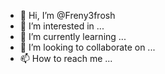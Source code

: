 - 👋 Hi, I’m @Freny3frosh
- 👀 I’m interested in ...
- 🌱 I’m currently learning ...
- 💞️ I’m looking to collaborate on ...
- 📫 How to reach me ...

<!---
Freny3frosh/Freny3frosh is a ✨ special ✨ repository because its `README.md` (this file) appears on your GitHub profile.
You can click the Preview link to take a look at your changes.
--->
